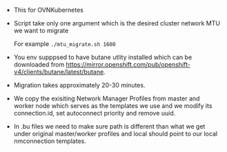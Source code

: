 - This for OVNKubernetes

- Script take only one argument which is the desired cluster network MTU we want to migrate

  For example
  ```./mtu_migrate.sh 1600```
  
 - You env supppsed to have butane utlity installed which can be downloaded from https://mirror.openshift.com/pub/openshift-v4/clients/butane/latest/butane.
 
 - Migration takes approximately 20-30 minutes.
 
 - We copy the exisiting Network Manager Profiles from master and worker node which serves as the templates we use and we modify its connection.id, set autoconnect priority and remove uuid.
   
 - In .bu files we need to make sure path is different than what we get under original master/worker profiles and local should point to our local nmconnection templates.
